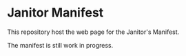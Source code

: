 # Janitor Manifest

This repository host the web page for the Janitor's Manifest.

The manifest is still work in progress.
